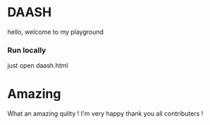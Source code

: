 # DAASH
hello, welcome to my playground

### Run locally
just open daash.html

# Amazing
What an amazing qulity ! I'm very happy thank you all contributers !
